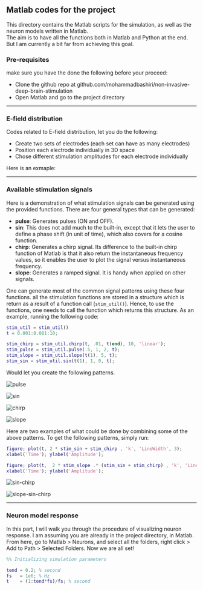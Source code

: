 ## Matlab codes for the project

This directory contains the Matlab scripts for the simulation, as well as the neuron models written in Matlab. <br>
The aim is to have all the functions both in Matlab and Python at the end. But I am currently a bit far from achieving this goal.

### Pre-requisites

make sure you have the done the following before your proceed:
* Clone the github repo at github.com/mohammadbashiri/non-invasive-deep-brain-stimulation
* Open Matlab and go to the project directory

---

### E-field distribution

Codes related to E-field distribution, let you do the following:
* Create two sets of electrodes (each set can have as many electrodes)
* Position each electrode individually in 3D space
* Chose different stimulation amplitudes for each electrode individually

Here is an exmaple:

---

### Available stimulation signals

Here is a demonstration of what stimulation signals can be generated using the provided functions.
There are four general types that can be generated:
* **pulse**: Generates pulses (ON and OFF).
* **sin**: This does not add much to the built-in, except that it lets the user to define a phase 
shift (in unit of time), which also covers for a cosine function.
* **chirp**: Generates a chirp signal. Its difference to the built-in chirp function of Matlab is 
that it also return the instantaneous frequency values, so it enables the user to plot the signal 
versus instantaneous frequency.
* **slope**: Generates a ramped signal. It is handy when applied on other signals.

One can generate most of the common signal patterns using these four functions. 
all the stimulation functions are stored in a structure which is return as a result of a function call 
(`stim_util()`). Hence, to use the 
functions, one needs to call the function which returns this structure. As an example, running 
the following code:

```matlab
stim_util = stim_util()
t = 0.001:0.001:10;

stim_chirp = stim_util.chirp(t, .01, t(end), 10, 'linear');
stim_pulse = stim_util.pulse(.5, 1, 2, t);
stim_slope = stim_util.slope(t(1), 5, t);
stim_sin = stim_util.sin(t(1), 1, 0, t);
```

Would let you create the following patterns.

![pulse](https://github.com/mohammadbashiri/non-invasive-deep-brain-stimulation/blob/master/Figures/pulse.png)

![sin](https://github.com/mohammadbashiri/non-invasive-deep-brain-stimulation/blob/master/Figures/sin.png)

![chirp](https://github.com/mohammadbashiri/non-invasive-deep-brain-stimulation/blob/master/Figures/chirp.png)

![slope](https://github.com/mohammadbashiri/non-invasive-deep-brain-stimulation/blob/master/Figures/slope.png)

Here are two examples of what could be done by combining some of the above patterns.
To get the following patterns, simply run:

```matlab
figure; plot(t, 2 * stim_sin + stim_chirp , 'k', 'LineWidth', 3); 
xlabel('Time'); ylabel('Amplitude');

figure; plot(t,  2 * stim_slope .* (stim_sin + stim_chirp) , 'k', 'LineWidth', 3); 
xlabel('Time'); ylabel('Amplitude');
```

![sin-chirp](https://github.com/mohammadbashiri/non-invasive-deep-brain-stimulation/blob/master/Figures/sin-chirp.png)

![slope-sin-chirp](https://github.com/mohammadbashiri/non-invasive-deep-brain-stimulation/blob/master/Figures/slope-sin-chirp.png)

---

### Neuron model response

In this part, I will walk you through the procedure of  visualizing neuron response. I am assuming 
you are already in the project directory, in Matlab. From here, go to Matlab > Neurons, and select 
all the folders, right click > Add to Path > Selected Folders. Now we are all set!

```matlab
%% Initializing simulation parameters

tend = 0.2; % second
fs   = 1e6; % Hz
t    = (1:tend*fs)/fs; % second
```